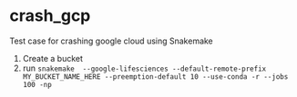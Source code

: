 # crash_gcp

Test case for crashing google cloud using Snakemake

1. Create a bucket
2. run ```snakemake  --google-lifesciences --default-remote-prefix MY_BUCKET_NAME_HERE --preemption-default 10 --use-conda -r --jobs 100 -np```
